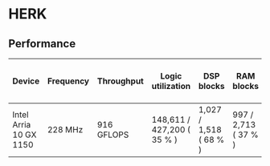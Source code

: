 # HERK

## Performance

| Device                 | Frequency | Throughput | Logic utilization          | DSP blocks             | RAM blocks           | Matrix and vector Size  | Device compiler           |
| ---------------------- | --------- | ---------- | -------------------------- | ---------------------- | -------------------- | ----------------------- | ------------------------- |
| Intel Arria 10 GX 1150 | 228 MHz   | 916 GFLOPS | 148,611 / 427,200 ( 35 % ) | 1,027 / 1,518 ( 68 % ) | 997 / 2,713 ( 37 % ) | A (8K, 8K) * B (8K, 8K) | aoc 19.4.0 (on s001-n137) |
